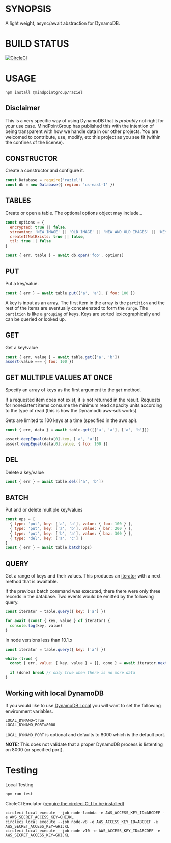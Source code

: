 # SYNOPSIS
A light weight, async/await abstraction for DynamoDB.


# BUILD STATUS
[![CircleCI](https://circleci.com/gh/MindPointGroup/raziel/tree/master.svg?style=svg&circle-token=5bd6211fdb6cbe6df549b89b9f3d478f767e0d0d)](https://circleci.com/gh/MindPointGroup/raziel/tree/master)


# USAGE
```bash
npm install @mindpointgroup/raziel
```

## Disclaimer

This is a very specific way of using DynamoDB that is _probably_ not right for your use case. MindPointGroup has published this with the intention of being transparent with how we handle data in our other projects. You are welcomed to contribute, use, modify, etc this project as you see fit (within the confines of the license).

## CONSTRUCTOR
Create a constructor and configure it.

```js
const Database = require('raziel')
const db = new Database({ region: 'us-east-1' })
```

## TABLES
Create or open a table. The optional options object may include...

```js
const options = {
  encrypted: true || false,
  streaming: 'NEW_IMAGE' || 'OLD_IMAGE' || 'NEW_AND_OLD_IMAGES' || 'KEYS_ONLY',
  createIfNotExists: true || false,
  ttl: true || false
}

const { err, table } = await db.open('foo', options)
```

## PUT
Put a key/value.

```js
const { err } = await table.put(['a', 'a'], { foo: 100 })
```

A key is input as an array. The first item in the array is the
`partition` and the rest of the items are eventually concatenated
to form the `range`. The `partition` is like a `grouping` of keys.
Keys are sorted lexicographically and can be queried or looked up.


## GET
Get a key/value

```js
const { err, value } = await table.get(['a', 'b'])
assert(value === { foo: 100 })
```

## GET MULTIPLE VALUES AT ONCE
Specify an array of keys as the first argument to the `get` method.

If a requested item does not exist, it is not returned in the result.
Requests for nonexistent items consume the minimum read capacity units
according to the type of read (this is how the Dynamodb aws-sdk works).

Gets are limited to 100 keys at a time (specified in the aws api).

```js
const { err, data } = await table.get([['a', 'a'], ['a', 'b']])

assert.deepEqual(data[0].key, ['a', 'a'])
assert.deepEqual(data[0].value, { foo: 100 })
```

## DEL
Delete a key/value

```js
const { err } = await table.del(['a', 'b'])
```

## BATCH
Put and or delete multiple key/values

```js
const ops = [
  { type: 'put', key: ['a', 'a'], value: { foo: 100 } },
  { type: 'put', key: ['a', 'b'], value: { bar: 200 } },
  { type: 'put', key: ['b', 'a'], value: { baz: 300 } },
  { type: 'del', key: ['a', 'c'] }
]
const { err } = await table.batch(ops)
```

## QUERY
Get a range of keys and their values. This produces an
[iterator][0] with a next method that is awaitable.

If the previous batch command was executed, there there were
only three records in the database. Two events would be
emitted by the following query.

```js
const iterator = table.query({ key: ['a'] })

for await (const { key, value } of iterator) {
  console.log(key, value)
}
```

In node versions less than 10.1.x
```js
const iterator = table.query({ key: ['a'] })

while (true) {
  const { err, value: { key, value } = {}, done } = await iterator.next()

  if (done) break // only true when there is no more data
}
```

## Working with local DynamoDB
If you would like to use [DynamoDB Local][1] you will want to set the following environment variables.

```
LOCAL_DYNAMO=true
LOCAL_DYNAMO_PORT=8000
```

`LOCAL_DYNAMO_PORT` is optional and defaults to 8000 which is the default port.

**NOTE:** This does not validate that a proper DynamoDB process is listenting on 8000 (or specified port).


# Testing

Local Testing

```
npm run test
```

CircleCI Emulator ([require the circleci CLI to be installed][2])

```
circleci local execute --job node-lambda -e AWS_ACCESS_KEY_ID=ABCDEF -e AWS_SECRET_ACCESS_KEY=GHIJKL
circleci local execute --job node-v8 -e AWS_ACCESS_KEY_ID=ABCDEF -e AWS_SECRET_ACCESS_KEY=GHIJKL
circleci local execute --job node-v10 -e AWS_ACCESS_KEY_ID=ABCDEF -e AWS_SECRET_ACCESS_KEY=GHIJKL
```

[0]:https://developer.mozilla.org/en-US/docs/Web/JavaScript/Reference/Iteration_protocols
[1]:https://docs.aws.amazon.com/amazondynamodb/latest/developerguide/DynamoDBLocal.html
[2]:https://github.com/CircleCI-Public/circleci-cli

